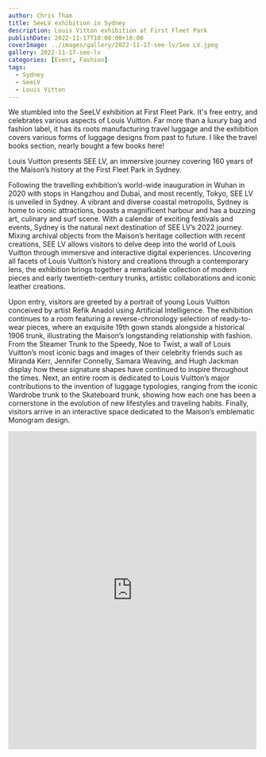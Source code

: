 ```yaml
---
author: Chris Tham
title: SeeLV exhibition in Sydney
description: Louis Vitton exhibition at First Fleet Park
publishDate: 2022-11-17T10:00:00+10:00
coverImage: ../images/gallery/2022-11-17-see-lv/See LV.jpeg
gallery: 2022-11-17-see-lv
categories: [Event, Fashion]
tags:
  - Sydney
  - SeeLV
  - Louis Vitton
---
```


We stumbled into the SeeLV exhibition at First Fleet Park. It's free entry, and celebrates various aspects of Louis Vuitton. Far more than a luxury bag and fashion label, it has its roots manufacturing travel luggage and the exhibition covers various forms of luggage designs from past to future. I like the travel books section, nearly bought a few books here!

Louis Vuitton presents SEE LV, an immersive journey covering 160 years of the Maison’s history at the First Fleet Park in Sydney.

Following the travelling exhibition’s world-wide inauguration in Wuhan in 2020 with stops in Hangzhou and Dubai, and most recently, Tokyo, SEE LV is unveiled in Sydney. A vibrant and diverse coastal metropolis, Sydney is home to iconic attractions, boasts a magnificent harbour and has a buzzing art, culinary and surf scene. With a calendar of exciting festivals and events, Sydney is the natural next destination of SEE LV’s 2022 journey. Mixing archival objects from the Maison’s heritage collection with recent creations, SEE LV allows visitors to delve deep into the world of Louis Vuitton through immersive and interactive digital experiences. Uncovering all facets of Louis Vuitton’s history and creations through a contemporary lens, the exhibition brings together a remarkable collection of modern pieces and early twentieth-century trunks, artistic collaborations and iconic leather creations.

Upon entry, visitors are greeted by a portrait of young Louis Vuitton conceived by artist Refik Anadol using Artificial Intelligence. The exhibition continues to a room featuring a reverse-chronology selection of ready-to-wear pieces, where an exquisite 19th gown stands alongside a historical 1906 trunk, illustrating the Maison’s longstanding relationship with fashion. From the Steamer Trunk to the Speedy, Noe to Twist, a wall of Louis Vuitton’s most iconic bags and images of their celebrity friends such as Miranda Kerr, Jennifer Connelly, Samara Weaving, and Hugh Jackman display how these signature shapes have continued to inspire throughout the times. Next, an entire room is dedicated to Louis Vuitton’s major contributions to the invention of luggage typologies, ranging from the iconic Wardrobe trunk to the Skateboard trunk, showing how each one has been a cornerstone in the evolution of new lifestyles and traveling habits. Finally, visitors arrive in an interactive space dedicated to the Maison’s emblematic Monogram design.

<iframe src="https://www.facebook.com/plugins/post.php?href=https%3A%2F%2Fwww.facebook.com%2Fchris1.tham%2Fposts%2Fpfbid0whtNXyakXYdb3pt2AbveDDtgCRgWiYT7k2fWEpcNcsKb5Nc1M1BN4g7gmadSfDSHl&show_text=true&width=500" width="500" height="640" style="border:none;overflow:hidden" scrolling="no" frameborder="0" allowfullscreen="true" allow="autoplay; clipboard-write; encrypted-media; picture-in-picture; web-share"></iframe>

